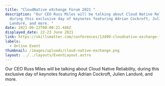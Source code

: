 ```yaml
---
title: "CloudNative eXchange Forum 2021 "
description: "Our CEO Russ Miles will be talking about Cloud Native Reliability,
  during this exclusive day of keynotes featuring Adrian Cockroft, Julien
  Landuré, and more. "
date: 2021-06-22T08:00:21.446Z
displayed_date: 22-23 June 2021
link: https://skillsmatter.com/conferences/13490-cloudnative-exchange-forum-21
labels:
  - Online Event
thumbnail: /images/uploads/cloud-native-exchange.png
layout: ../../layouts/EventLayout.astro
---
```


Our CEO Russ Miles will be talking about Cloud Native Reliability, during this exclusive day of keynotes featuring Adrian Cockroft, Julien Landuré, and more.
